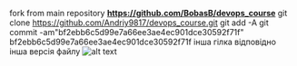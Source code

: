 fork from main repository **https://github.com/BobasB/devops_course**
git clone https://github.com/Andriy9817/devops_course.git
git add -A
git commit -am"bf2ebb6c5d99e7a66ee3ae4ec901dce30592f71f"
bf2ebb6c5d99e7a66ee3ae4ec901dce30592f71f
інша гілка відповідно інша версія файлу
![alt text](https://github.com/Andriy9817/devops_course/blob/master/%D0%86T-22/Balian%20Andriy/lab%201/kin.jpg "kin")